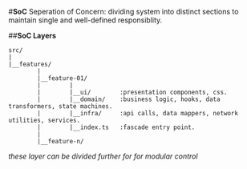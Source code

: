 #__SoC__
    Seperation of Concern: dividing system into distinct sections to maintain single and well-defined responsiblity.

##__SoC Layers__
    
    src/
    |
    |__features/
            |
            |__feature-01/
            |        |
            |        |__ui/        :presentation components, css.
            |        |__domain/    :business logic, hooks, data transformers, state machines.
            |        |__infra/     :api calls, data mappers, network utilities, services.
            |        |__index.ts   :fascade entry point.
            |
            |__feature-n/
    
*these layer can be divided further for for modular control*